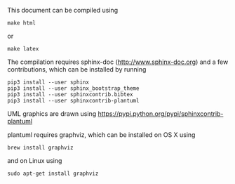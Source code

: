This document can be compiled using

```
make html
```
or
```
make latex
```

The compilation requires sphinx-doc (http://www.sphinx-doc.org)
and a few contributions, which can be installed by running

```
pip3 install --user sphinx
pip3 install --user sphinx_bootstrap_theme
pip3 install --user sphinxcontrib.bibtex
pip3 install --user sphinxcontrib-plantuml
```

UML graphics are drawn using https://pypi.python.org/pypi/sphinxcontrib-plantuml

plantuml requires graphviz, which can be installed on OS X using

```
brew install graphviz
```
and on Linux using
```
sudo apt-get install graphviz
```
